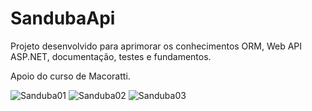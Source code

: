 # SandubaApi
Projeto desenvolvido para aprimorar os conhecimentos ORM, Web API ASP.NET, documentação, testes e fundamentos.


Apoio do curso de Macoratti.

![Sanduba01](https://github.com/JoaoGarcia26/SandubaApi/assets/89228584/ff07b95a-424e-4fc5-8fec-96580280be63)
![Sanduba02](https://github.com/JoaoGarcia26/SandubaApi/assets/89228584/8b255039-001e-42e4-b45d-ddc9824b0722)
![Sanduba03](https://github.com/JoaoGarcia26/SandubaApi/assets/89228584/c952177f-fae4-4a93-afa3-114354b04e53)
